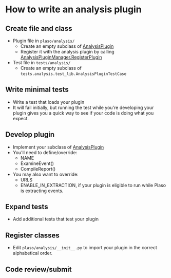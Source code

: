 # How to write an analysis plugin

## Create file and class
* Plugin file in `plaso/analysis/`
  * Create an empty subclass of [AnalysisPlugin](../api/plaso.analysis.html#plaso.analysis.interface.AnalysisPlugin)
  * Register it with the analysis plugin by calling
   [AnalysisPluginManager.RegisterPlugin](../api/plaso.analysis.html#plaso.analysis.manager.AnalysisPluginManager.RegisterPlugin)
* Test file in `tests/analysis/`
  * Create an empty subclass of `tests.analysis.test_lib.AnalysisPluginTestCase`

## Write minimal tests
* Write a test that loads your plugin
* It will fail initially, but running the test while you're developing your
plugin gives you a quick way to see if your code is doing what you expect.

## Develop plugin
* Implement your subclass of [AnalysisPlugin](../api/plaso.analysis.html#plaso.analysis.interface.AnalysisPlugin)
* You'll need to define/override:
  * NAME
  * ExamineEvent()
  * CompileReport()
* You may also want to override:
  * URLS
  * ENABLE_IN_EXTRACTION, if your plugin is eligible to run while Plaso is
extracting events.

## Expand tests
* Add additional tests that test your plugin

## Register classes
* Edit `plaso/analysis/__init__.py` to import your plugin in the correct
 alphabetical order.

## Code review/submit
